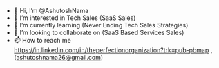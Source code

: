 - 👋 Hi, I’m @AshutoshNama
- 👀 I’m interested in Tech Sales (SaaS Sales)
- 🌱 I’m currently learning (Never Ending Tech Sales Strategies)
- 💞️ I’m looking to collaborate on (SaaS Based Services Sales)
- 📫 How to reach me https://in.linkedin.com/in/theperfectionorganization?trk=pub-pbmap  , (ashutoshnama26@gmail.com)

<!---
AshutoshNama/AshutoshNama is a ✨ special ✨ repository because its `README.md` (this file) appears on your GitHub profile.
You can click the Preview link to take a look at your changes.
--->

